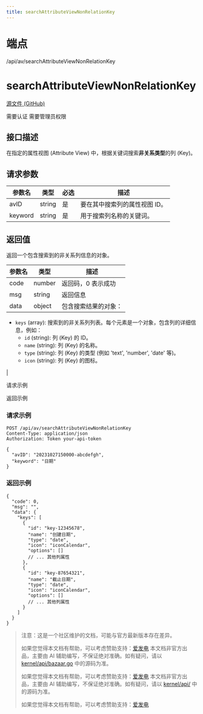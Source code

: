 ```yaml
---
title: searchAttributeViewNonRelationKey
---
```

# 端点

/api/av/searchAttributeViewNonRelationKey

# searchAttributeViewNonRelationKey

[源文件 (GitHub)](https://github.com/siyuan-note/siyuan/blob/master/kernel/api/av.go "查看源文件")

需要认证 需要管理员权限

## 接口描述

在指定的属性视图 (Attribute View) 中，根据关键词搜索**非关系类型**的列 (Key)。

## 请求参数

| 参数名 | 类型 | 必选 | 描述 |
| --- | --- | --- | --- |
| avID | string | 是 | 要在其中搜索列的属性视图 ID。 |
| keyword | string | 是 | 用于搜索列名称的关键词。 |

## 返回值

返回一个包含搜索到的非关系列信息的对象。

| 参数名 | 类型 | 描述 |
| --- | --- | --- |
| code | number | 返回码，0 表示成功 |
| msg | string | 返回信息 |
| data | object | 包含搜索结果的对象：
-   `keys` (array): 搜索到的非关系列列表。每个元素是一个对象，包含列的详细信息，例如：
    -   `id` (string): 列 (Key) 的 ID。
    -   `name` (string): 列 (Key) 的名称。
    -   `type` (string): 列 (Key) 的类型 (例如 'text', 'number', 'date' 等)。
    -   `icon` (string): 列 (Key) 的图标。

 |

请求示例

返回示例

### 请求示例

```
POST /api/av/searchAttributeViewNonRelationKey
Content-Type: application/json
Authorization: Token your-api-token

{
  "avID": "20231027150000-abcdefgh",
  "keyword": "日期"
}
```

### 返回示例

```
{
  "code": 0,
  "msg": "",
  "data": {
    "keys": [
      {
        "id": "key-12345678",
        "name": "创建日期",
        "type": "date",
        "icon": "iconCalendar",
        "options": []
        // ... 其他列属性
      },
      {
        "id": "key-87654321",
        "name": "截止日期",
        "type": "date",
        "icon": "iconCalendar",
        "options": []
        // ... 其他列属性
      }
    ]
  }
}
```

> 注意：这是一个社区维护的文档，可能与官方最新版本存在差异。
> 
> 如果您觉得本文档有帮助，可以考虑赞助支持：[爱发电](https://afdian.com/a/leolee9086?tab=feed)
> 本文档非官方出品，主要由 AI 辅助编写，不保证绝对准确。如有疑问，请以 [kernel/api/bazaar.go](https://github.com/siyuan-note/siyuan/blob/master/kernel/api/bazaar.go) 中的源码为准。
> 
> 如果您觉得本文档有帮助，可以考虑赞助支持：[爱发电](https://afdian.com/a/leolee9086?tab=feed)
> 本文档非官方出品，主要由 AI 辅助编写，不保证绝对准确。如有疑问，请以 [kernel/api/](https://github.com/siyuan-note/siyuan/blob/master/kernel/api/) 中的源码为准。
> 
> 如果您觉得本文档有帮助，可以考虑赞助支持：[爱发电](https://afdian.com/a/leolee9086?tab=feed)
